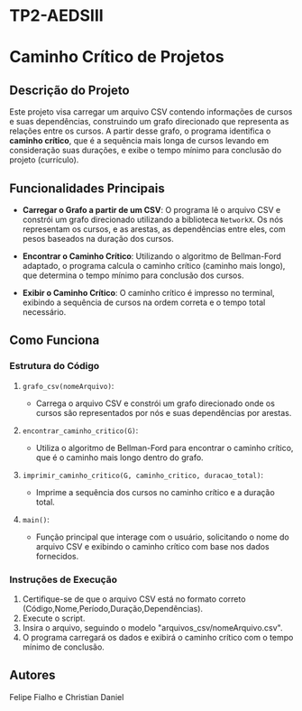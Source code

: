 # TP2-AEDSIII

# Caminho Crítico de Projetos

## Descrição do Projeto

Este projeto visa carregar um arquivo CSV contendo informações de cursos e suas dependências, construindo um grafo direcionado que representa as relações entre os cursos. A partir desse grafo, o programa identifica o **caminho crítico**, que é a sequência mais longa de cursos levando em consideração suas durações, e exibe o tempo mínimo para conclusão do projeto (currículo).

## Funcionalidades Principais

- **Carregar o Grafo a partir de um CSV**: O programa lê o arquivo CSV e constrói um grafo direcionado utilizando a biblioteca `NetworkX`. Os nós representam os cursos, e as arestas, as dependências entre eles, com pesos baseados na duração dos cursos.

- **Encontrar o Caminho Crítico**: Utilizando o algoritmo de Bellman-Ford adaptado, o programa calcula o caminho crítico (caminho mais longo), que determina o tempo mínimo para conclusão dos cursos.

- **Exibir o Caminho Crítico**: O caminho crítico é impresso no terminal, exibindo a sequência de cursos na ordem correta e o tempo total necessário.

## Como Funciona

### Estrutura do Código

1. `grafo_csv(nomeArquivo)`: 
   - Carrega o arquivo CSV e constrói um grafo direcionado onde os cursos são representados por nós e suas dependências por arestas.
   
2. `encontrar_caminho_critico(G)`: 
   - Utiliza o algoritmo de Bellman-Ford para encontrar o caminho crítico, que é o caminho mais longo dentro do grafo.
   
3. `imprimir_caminho_critico(G, caminho_critico, duracao_total)`:
   - Imprime a sequência dos cursos no caminho crítico e a duração total.

4. `main()`:
   - Função principal que interage com o usuário, solicitando o nome do arquivo CSV e exibindo o caminho crítico com base nos dados fornecidos.

### Instruções de Execução

1. Certifique-se de que o arquivo CSV está no formato correto (Código,Nome,Período,Duração,Dependências).
2. Execute o script.
3. Insira o arquivo, seguindo o modelo "arquivos_csv/nomeArquivo.csv".
4. O programa carregará os dados e exibirá o caminho crítico com o tempo mínimo de conclusão.

## Autores

Felipe Fialho e Christian Daniel
